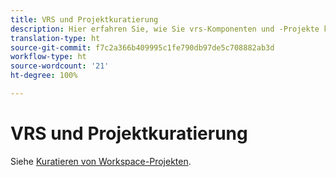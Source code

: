 ```yaml
---
title: VRS und Projektkuratierung
description: Hier erfahren Sie, wie Sie vrs-Komponenten und -Projekte kuratieren.
translation-type: ht
source-git-commit: f7c2a366b409995c1fe790db97de5c708882ab3d
workflow-type: ht
source-wordcount: '21'
ht-degree: 100%

---
```



# VRS und Projektkuratierung

Siehe [Kuratieren von Workspace-Projekten](/help/analyze/analysis-workspace/curate-share/curate.md).